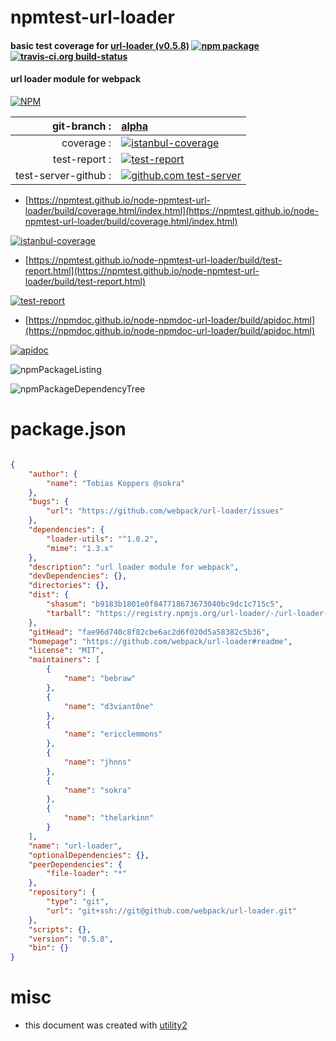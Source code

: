 # npmtest-url-loader

#### basic test coverage for  [url-loader (v0.5.8)](https://github.com/webpack/url-loader#readme)  [![npm package](https://img.shields.io/npm/v/npmtest-url-loader.svg?style=flat-square)](https://www.npmjs.org/package/npmtest-url-loader) [![travis-ci.org build-status](https://api.travis-ci.org/npmtest/node-npmtest-url-loader.svg)](https://travis-ci.org/npmtest/node-npmtest-url-loader)

#### url loader module for webpack

[![NPM](https://nodei.co/npm/url-loader.png?downloads=true&downloadRank=true&stars=true)](https://www.npmjs.com/package/url-loader)

| git-branch : | [alpha](https://github.com/npmtest/node-npmtest-url-loader/tree/alpha)|
|--:|:--|
| coverage : | [![istanbul-coverage](https://npmtest.github.io/node-npmtest-url-loader/build/coverage.badge.svg)](https://npmtest.github.io/node-npmtest-url-loader/build/coverage.html/index.html)|
| test-report : | [![test-report](https://npmtest.github.io/node-npmtest-url-loader/build/test-report.badge.svg)](https://npmtest.github.io/node-npmtest-url-loader/build/test-report.html)|
| test-server-github : | [![github.com test-server](https://npmtest.github.io/node-npmtest-url-loader/GitHub-Mark-32px.png)](https://npmtest.github.io/node-npmtest-url-loader/build/app/index.html) | | build-artifacts : | [![build-artifacts](https://npmtest.github.io/node-npmtest-url-loader/glyphicons_144_folder_open.png)](https://github.com/npmtest/node-npmtest-url-loader/tree/gh-pages/build)|

- [https://npmtest.github.io/node-npmtest-url-loader/build/coverage.html/index.html](https://npmtest.github.io/node-npmtest-url-loader/build/coverage.html/index.html)

[![istanbul-coverage](https://npmtest.github.io/node-npmtest-url-loader/build/screenCapture.buildCi.browser.%252Ftmp%252Fbuild%252Fcoverage.lib.html.png)](https://npmtest.github.io/node-npmtest-url-loader/build/coverage.html/index.html)

- [https://npmtest.github.io/node-npmtest-url-loader/build/test-report.html](https://npmtest.github.io/node-npmtest-url-loader/build/test-report.html)

[![test-report](https://npmtest.github.io/node-npmtest-url-loader/build/screenCapture.buildCi.browser.%252Ftmp%252Fbuild%252Ftest-report.html.png)](https://npmtest.github.io/node-npmtest-url-loader/build/test-report.html)

- [https://npmdoc.github.io/node-npmdoc-url-loader/build/apidoc.html](https://npmdoc.github.io/node-npmdoc-url-loader/build/apidoc.html)

[![apidoc](https://npmdoc.github.io/node-npmdoc-url-loader/build/screenCapture.buildCi.browser.%252Ftmp%252Fbuild%252Fapidoc.html.png)](https://npmdoc.github.io/node-npmdoc-url-loader/build/apidoc.html)

![npmPackageListing](https://npmtest.github.io/node-npmtest-url-loader/build/screenCapture.npmPackageListing.svg)

![npmPackageDependencyTree](https://npmtest.github.io/node-npmtest-url-loader/build/screenCapture.npmPackageDependencyTree.svg)



# package.json

```json

{
    "author": {
        "name": "Tobias Koppers @sokra"
    },
    "bugs": {
        "url": "https://github.com/webpack/url-loader/issues"
    },
    "dependencies": {
        "loader-utils": "^1.0.2",
        "mime": "1.3.x"
    },
    "description": "url loader module for webpack",
    "devDependencies": {},
    "directories": {},
    "dist": {
        "shasum": "b9183b1801e0f847718673673040bc9dc1c715c5",
        "tarball": "https://registry.npmjs.org/url-loader/-/url-loader-0.5.8.tgz"
    },
    "gitHead": "fae96d740c8f82cbe6ac2d6f020d5a58382c5b36",
    "homepage": "https://github.com/webpack/url-loader#readme",
    "license": "MIT",
    "maintainers": [
        {
            "name": "bebraw"
        },
        {
            "name": "d3viant0ne"
        },
        {
            "name": "ericclemmons"
        },
        {
            "name": "jhnns"
        },
        {
            "name": "sokra"
        },
        {
            "name": "thelarkinn"
        }
    ],
    "name": "url-loader",
    "optionalDependencies": {},
    "peerDependencies": {
        "file-loader": "*"
    },
    "repository": {
        "type": "git",
        "url": "git+ssh://git@github.com/webpack/url-loader.git"
    },
    "scripts": {},
    "version": "0.5.8",
    "bin": {}
}
```



# misc
- this document was created with [utility2](https://github.com/kaizhu256/node-utility2)
